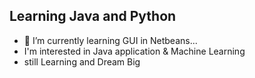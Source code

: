## Learning Java and Python 


- 🌱 I’m currently learning GUI in Netbeans...
-  I'm interested in Java application & Machine Learning
-  still Learning and Dream Big



